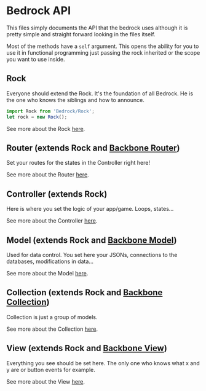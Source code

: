 # Bedrock API

This files simply documents the API that the bedrock uses although it is pretty simple and straight forward looking in the files itself.

Most of the methods have a ```self``` argument. This opens the ability for you to use it in functional programming just passing the rock inherited or the scope you want to use inside.

## Rock

Everyone should extend the Rock. It's the foundation of all Bedrock. He is the one who knows the siblings and how to announce.

```js
import Rock from 'Bedrock/Rock';
let rock = new Rock();
```

See more about the Rock [here](Rock.md).

## Router (extends Rock and [Backbone Router](http://backbonejs.org/#Router))

Set your routes for the states in the Controller right here!

See more about the Router [here](Router.md).

## Controller (extends Rock)

Here is where you set the logic of your app/game. Loops, states...

See more about the Controller [here](Controller.md).

## Model (extends Rock and [Backbone Model](http://backbonejs.org/#Model))

Used for data control. You set here your JSONs, connections to the databases, modifications in data...

See more about the Model [here](Model.md).

## Collection (extends Rock and [Backbone Collection](http://backbonejs.org/#Collection))

Collection is just a group of models.

See more about the Collection [here](Collection.md).

## View (extends Rock and [Backbone View](http://backbonejs.org/#View))

Everything you see should be set here. The only one who knows what x and y are or button events for example.

See more about the View [here](View.md).
